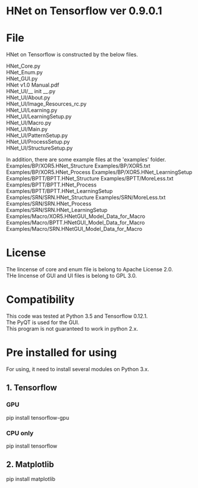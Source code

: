 # HNet on Tensorflow ver 0.9.0.1

# File
HNet on Tensorflow is constructed by the below files.

HNet_Core.py<br>
HNet_Enum.py<br>
HNet_GUI.py<br>
HNet v1.0 Manual.pdf<br>
HNet_UI/__ init __.py<br>
HNet_UI/About.py<br>
HNet_UI/Image_Resources_rc.py<br>
HNet_UI/Learning.py<br>
HNet_UI/LearningSetup.py<br>
HNet_UI/Macro.py<br>
HNet_UI/Main.py<br>
HNet_UI/PatternSetup.py<br>
HNet_UI/ProcessSetup.py<br>
HNet_UI/StructureSetup.py<br>

In addition, there are some example files at the 'examples' folder.
Examples/BP/XOR5.HNet_Structure
Examples/BP/XOR5.txt
Examples/BP/XOR5.HNet_Process
Examples/BP/XOR5.HNet_LearningSetup
Examples/BPTT/BPTT.HNet_Structure
Examples/BPTT/MoreLess.txt
Examples/BPTT/BPTT.HNet_Process
Examples/BPTT/BPTT.HNet_LearningSetup
Examples/SRN/SRN.HNet_Structure
Examples/SRN/MoreLess.txt
Examples/SRN/SRN.HNet_Process
Examples/SRN/SRN.HNet_LearningSetup
Examples/Macro/XOR5.HNetGUI_Model_Data_for_Macro
Examples/Macro/BPTT.HNetGUI_Model_Data_for_Macro
Examples/Macro/SRN.HNetGUI_Model_Data_for_Macro

# License
The lincense of core and enum file is belong to Apache License 2.0.<br>
THe lincense of GUI and UI files is belong to GPL 3.0.<br>

# Compatibility
This code was tested at Python 3.5 and Tensorflow 0.12.1.<br>
The PyQT is used for the GUI.<br>
This program is not guaranteed to work in python 2.x.

# Pre installed for using

For using, it need to install several modules on Python 3.x.

<h2>1. Tensorflow</h2>

<h3>GPU</h3>
pip install tensorflow-gpu

<h3>CPU only</h3>
pip install tensorflow

<h2>2. Matplotlib</h2>

pip install matplotlib

